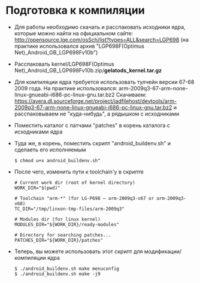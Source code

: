 Подготовка к компиляции
=======================

* Для работы необходимо скачать и расспаковать исходники ядра, которые можно найти на официальном сайте: http://opensource.lge.com/osSch/list?types=ALL&search=LGP698 (на практике использовался архив "LGP698F(Optimus Net)_Android_GB_LGP698Fv10b")
  
* Расспаковать kernel/LGP698F(Optimus Net)_Android_GB_LGP698Fv10b.zip/**gelatods_kernel.tar.gz**

* Для компиляции ядра требуется использовать тулчейн версии 67-68 2009 года. На практике использовался: arm-2009q3-67-arm-none-linux-gnueabi-i686-pc-linux-gnu.tar.bz2
  Скачиваем: https://ayera.dl.sourceforge.net/project/iadfilehost/devtools/arm-2009q3-67-arm-none-linux-gnueabi-i686-pc-linux-gnu.tar.bz2
  и расспаковываем не "куда-нибудь", а рядышком с исходниками

* Поместить каталог с патчами "patches" в корень каталога с исходниками ядра

* Туда же, в корень, поместить скрипт "android_buildenv.sh" и сделаеть его исполняемым
  ~~~
  $ chmod u+x android_buildenv.sh"
  ~~~

* После чего, изменить пути к toolchain'у в скрипте
  ~~~
  # Current work dir (root of kernel directory)
  WORK_DIR="$(pwd)"

  # Toolchain "arm-*" (for LG-P698 — arm-2009q3-v67 or arm-2009q3-v68)
  TC_DIR="/tmp/linxon-tmp-files/arm-2009q3"

  # Modules dir (for linux kernel)
  MODULES_DIR="${WORK_DIR}/ready-modules"

  # Directory for searching patches...
  PATCHES_DIR="${WORK_DIR}/patches"
  ~~~

* Теперь, вы можете использовать этот скрипт для модификации/компиляции ядра
  ~~~
  $ ./android_buildenv.sh make menuconfig
  $ ./android_buildenv.sh make -j9
  ~~~
